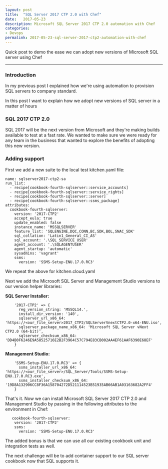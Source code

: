 ```yaml
---
layout: post
title:  "SQL Server 2017 CTP 2.0 with Chef"
date:   2017-05-23
description: Microsoft SQL Server 2017 CTP 2.0 automation with Chef
categories:
- Devops
permalink: 2017-05-23-sql-server-2017-ctp2-automation-with-chef
---
```


Quick post to demo the ease we can adopt new versions of Microsoft SQL server using Chef

---

### Introduction ###

In my previous post I explained how we're using automation to provision SQL servers to company standard.

In this post I want to explain how we adopt new versions of SQL server in a matter of hours

### SQL 2017 CTP 2.0 ###

SQL 2017 will be the next version from Microsoft and they're making builds available to test at a fast rate. We wanted to make sure we were ready for any team in the business that wanted to explore the benefits of adopting this new version.

### Adding support ###

First we add a new suite to the local test kitchen.yaml file:

    name: sqlserver2017-ctp2-sa
    run_list:
      - recipe[cookbook-fourth-sqlserver::service_accounts]
      - recipe[cookbook-fourth-sqlserver::service_rights]
      - recipe[cookbook-fourth-sqlserver::server]
      - recipe[cookbook-fourth-sqlserver::ssms_package]
    attributes:
      cookbook-fourth-sqlserver:
        version: '2017-CTP2'
        accept_eula: true
        update_enabled: false
        instance_name: 'MSSQLSERVER'
        feature_list: 'SQLENGINE,DQC,CONN,BC,SDK,BOL,SNAC_SDK'
        sql_collation: 'Latin1_General_CI_AS'
        sql_account: '.\SQL_SERVICE_USER'
        agent_account: '.\SQLAGENTUSER'
        agent_startup: 'automatic'
        sysadmins: 'vagrant'
        ssms:
          version: 'SSMS-Setup-ENU.17.0.RC3' 

We repeat the above for kitchen.cloud.yaml

Next we add the Microsoft SQL Server and Management Studio versions to our version helper libraries:

**SQL Server Installer:**

        '2017-CTP2' => {
          reg_version_string: 'MSSQL14.',
          install_dir_version: '140',
          sqlserver_url_x86_64: 'https://<our_file_server>2017_CTP2/SQLServerVnextCTP2.0-x64-ENU.iso',
          sqlserver_package_name_x86_64: 'Microsoft SQL Server vNext CTP2.0 (64-bit)',
          sqlserver_checksum_x86_64: 'DD4B0F6246E9A58525716E2B2F3964C57C794E83CB002AA4EF61AAF6390E68EF'
        }

**Management Studio:**

        'SSMS-Setup-ENU.17.0.RC3' => {
          ssms_installer_url_x86_64: 'https://<our_file_server>/SQL_Server/Tools/SSMS-Setup-ENU.17.0.RC3.exe',
          ssms_installer_checksum_x86_64: '19D8A132906CC8F36A158704272D521114523B51935AB66AB1A03163682A2FF4'
        }

That's it. Now we can install Microsoft SQL Server 2017 CTP 2.0 and Management Studio by passing in the following attributes to the environment in Chef: 

       cookbook-fourth-sqlserver:
        version: '2017-CTP2'
        ssms:
          version: 'SSMS-Setup-ENU.17.0.RC3'

The added bonus is that we can use all our existing cookbook unit and integration tests as well. 

The next challenge will be to add container support to our SQL server cookbook now that SQL supports it.